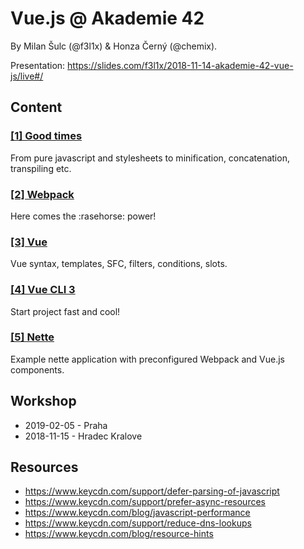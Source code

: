 # Vue.js @ Akademie 42

By Milan Šulc (@f3l1x) & Honza Černý (@chemix).

Presentation: https://slides.com/f3l1x/2018-11-14-akademie-42-vue-js/live#/

## Content

### [[1] Good times](./1-good-times)

From pure javascript and stylesheets to minification, concatenation, transpiling etc.

### [[2] Webpack](./2-webpack)

Here comes the :rasehorse: power! 

### [[3] Vue](./3-vue)

Vue syntax, templates, SFC, filters, conditions, slots.

### [[4] Vue CLI 3](./4-vue-cli)

Start project fast and cool!

### [[5] Nette](./5-nette)

Example nette application with preconfigured Webpack and Vue.js components.

## Workshop

- 2019-02-05 - Praha
- 2018-11-15 - Hradec Kralove

## Resources

- https://www.keycdn.com/support/defer-parsing-of-javascript
- https://www.keycdn.com/support/prefer-async-resources
- https://www.keycdn.com/blog/javascript-performance
- https://www.keycdn.com/support/reduce-dns-lookups
- https://www.keycdn.com/blog/resource-hints
